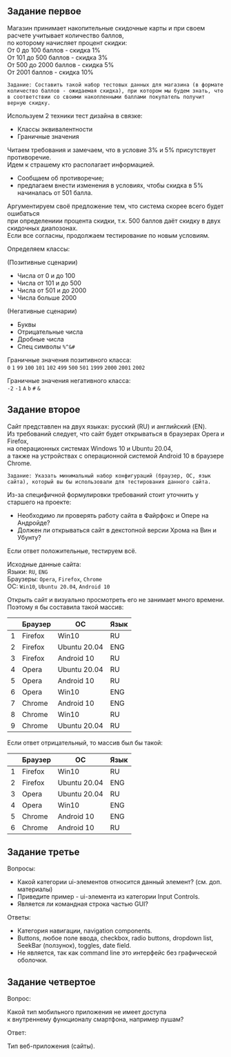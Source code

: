 
## Задание первое

Магазин принимает накопительные скидочные карты и при своем расчете учитывает количество баллов,    
по которому начисляет процент скидки:    
От 0 до 100 баллов - скидка 1%    
От 101 до 500 баллов - скидка 3%    
От 500 до 2000 баллов - скидка 5%    
От 2001 баллов - скидка 10%

`Задание: Составить такой набор тестовых данных для магазина (в формате количество баллов - ожидаемая скидка), при котором мы будем знать, что в соответствии со своими накопленными баллами покупатель получит верную скидку.`

Используем 2 техники тест дизайна в связке:   
+ Классы эквивалентности
+ Граничные значения

Читаем требования и замечаем, что в условие 3% и 5% присутствует противоречие.  
Идем к страшему кто располагает информацией.  
+ Сообщаем об противоречие;
+ предлагаем внести изменения в условиях, чтобы скидка в 5% начиналась от 501 балла.   

Аргументируем своё предложение тем, что система скорее всего будет ошибаться   
при определениии процента скидки, т.к. 500 баллов даёт скидку в двух скидочных диапозонах.   
Если все согласны, продолжаем тестирование по новым условиям. 

Определяем классы: <br>

(Позитивные сценарии)
+ Числа от 0 и до 100 
+ Числа от 101 и до 500
+ Числа от 501 и до 2000
+ Числа больше 2000 <br>

(Негативные сценарии)
+ Буквы
+ Отрицательные числа 
+ Дробные числа
+ Спец символы `%^&#`


Граничные значения позитивного класса:  
`0` `1` `99` `100` `101` `102` `499` `500` `501` `1999` `2000` `2001` `2002`  

Граничные значения негативного класса:   
`-2` `-1` `A` `b` `#` `&`  


## Задание второе
Сайт представлен на двух языках: русский (RU) и английский (EN).   
Из требований следует, что сайт будет открываться в браузерах Opera и Firefox,   
на операционных системах Windows 10 и Ubuntu 20.04,   
а также на устройствах с операционной системой Android 10 в браузере Chrome.

`Задание: Указать минимальный набор конфигураций (браузер, ОС, язык сайта), который вы бы использовали для тестирования данного сайта.`

Из-за специфичной формулировки требований стоит уточнить у старшего на проекте: 
+ Необходимо ли проверять работу сайта в Файрфокс и Опере на Андройде?
+ Должен ли открываться сайт в декстопной версии Хрома на Вин и Убунту?  

Если ответ положительные, тестируем всё.
 
Исходные данные сайта:  
Языки: `RU`, `ENG`  
Браузеры: `Opera`, `Firefox`, `Chrome`    
OC: `Win10`, `Ubuntu 20.04`, `Android 10`  

Открыть сайт и визуально просмотреть его не занимает много времени.  
Поэтому я бы составила такой массив:

|   | Браузер  | ОС           | Язык |
|---|----------|--------------|------|
| 1 | Firefox  | Win10        | RU   |
| 2 | Firefox  | Ubuntu 20.04 | ENG  |
| 3 | Firefox  | Android 10   | RU   |
| 4 | Opera    | Ubuntu 20.04 | RU   |
| 5 | Opera    | Android 10   | RU   |
| 6 | Opera    | Win10        | ENG  |
| 7 | Chrome   | Android 10   | ENG  |
| 8 | Chrome   | Win10        | RU   |
| 9 | Chrome   | Ubuntu 20.04 | RU   |

Если ответ отрицательный, то массив был бы такой:

|   | Браузер  | ОС           | Язык |
|---|----------|--------------|------|
| 1 | Firefox  | Win10        | RU   |
| 2 | Firefox  | Ubuntu 20.04 | ENG  |
| 3 | Opera    | Ubuntu 20.04 | RU   |
| 4 | Opera    | Win10        | ENG  |
| 5 | Chrome   | Android 10   | ENG  |
| 6 | Chrome   | Android 10   | RU   |


## Задание третье 
Вопросы:
- Какой категории ui-элементов относится данный элемент? (см. доп. материалы) 
- Приведите пример - ui-элемента из категории Input Controls.
- Является ли командная строка частью GUI?

Ответы:
- Категория навигации, navigation components.
- Buttons, любое поле ввода, checkbox, radio buttons, dropdown list, SeekBar (ползунок), toggles, date field.
- Не является, так как command line это интерфейс без графической оболочки. 


## Задание четвертое 
Вопрос:  

 Какой тип мобильного приложения не имеет доступа   
 к внутреннему функционалу смартфона, например пушам?

Ответ:   

Тип веб-приложения (сайты).
